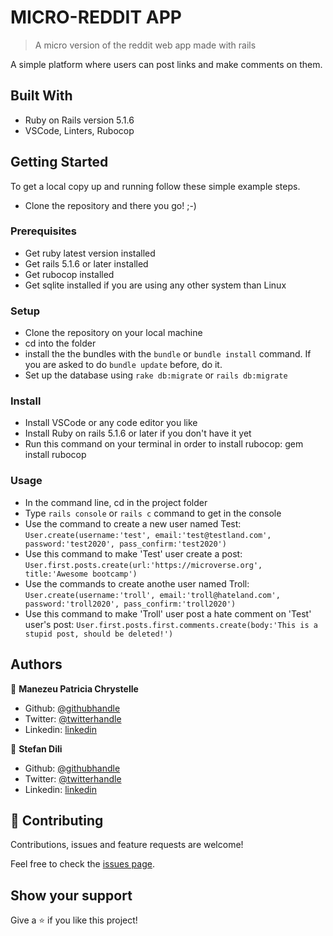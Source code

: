 # MICRO-REDDIT APP

> A micro version of the reddit web app made with rails

A simple platform where users can post links and make comments on them.

## Built With

- Ruby on Rails version 5.1.6
- VSCode, Linters, Rubocop


## Getting Started

To get a local copy up and running follow these simple example steps.

- Clone the repository and there you go! ;-)

### Prerequisites

- Get ruby latest version installed
- Get rails 5.1.6 or later installed
- Get rubocop installed
- Get sqlite installed if you are using any other system than Linux

### Setup

- Clone the repository on your local machine
- cd into the folder
- install the the bundles with the `bundle` or `bundle install` command. If you are asked to do `bundle update` before, do it.
- Set up the database using `rake db:migrate` or `rails db:migrate`

### Install

- Install VSCode or any code editor you like
- Install Ruby on rails 5.1.6 or later if you don't have it yet
- Run this command on your terminal in order to install rubocop: gem install rubocop 

### Usage

- In the command line, cd in the project folder
- Type `rails console` or `rails c` command to get in the console
- Use the command to create a new user named Test: `User.create(username:'test', email:'test@testland.com', password:'test2020', pass_confirm:'test2020')`
- Use this command to make 'Test' user create a post: `User.first.posts.create(url:'https://microverse.org', title:'Awesome bootcamp')`
- Use the commands to create anothe user named Troll: `User.create(username:'troll', email:'troll@hateland.com', password:'troll2020', pass_confirm:'troll2020')`
- Use this command to make 'Troll' user post a hate comment on 'Test' user's post: `User.first.posts.first.comments.create(body:'This is a stupid post, should be deleted!')`


## Authors

👤 **Manezeu Patricia Chrystelle**

- Github: [@githubhandle](https://github.com/patriciachrysy)
- Twitter: [@twitterhandle](https://twitter.com/ManezeuP)
- Linkedin: [linkedin](https://www.linkedin.com/in/manezeu-patricia-chrystelle-095072118/)

👤 **Stefan Dili**

- Github: [@githubhandle](https://github.com/dili021)
- Twitter: [@twitterhandle](https://twitter.com/DiliStefan)
- Linkedin: [linkedin](https://www.linkedin.com/in/stefan-dili/)

## 🤝 Contributing

Contributions, issues and feature requests are welcome!

Feel free to check the [issues page](https://github.com/patriciachrysy/micro-reddit/issues).

## Show your support

Give a ⭐️ if you like this project!


